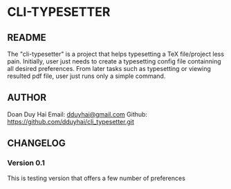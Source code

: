 # CLI-TYPESETTER

## README

The "cli-typesetter" is a project that helps typesetting a TeX file/project less pain.
Initially, user just needs to create a typesetting config file containning all desired preferences.
From later tasks such as typesetting or viewing resulted pdf file, user just runs only a simple
command.

## AUTHOR

Doan Duy Hai
Email: dduyhai@gmail.com
Github: https://github.com/dduyhai/cli_typesetter.git

## CHANGELOG
  
### Version 0.1

This is testing version that offers a few number of preferences
